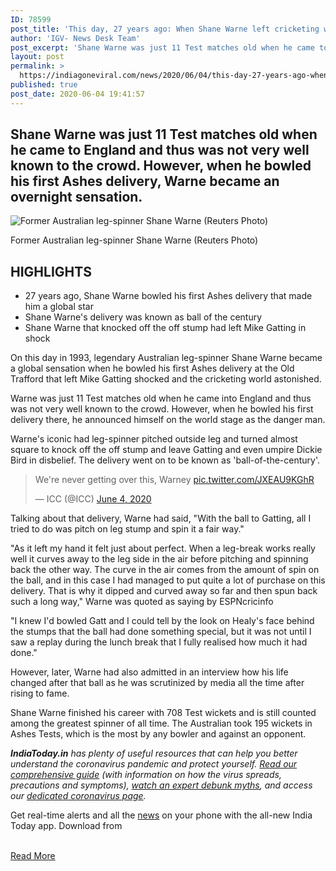 ```yaml
---
ID: 78599
post_title: 'This day, 27 years ago: When Shane Warne left cricketing world astonished with ball-of-the-century'
author: 'IGV- News Desk Team'
post_excerpt: 'Shane Warne was just 11 Test matches old when he came to England and thus was not very well known to the crowd. However, when he bowled his first Ashes delivery, Warne became an overnight sensation. Former Australian leg-spinner Shane Warne (Reuters Photo)HIGHLIGHTS27 years ago, Shane Warne bowled his first Ashes delivery that made him&hellip;'
layout: post
permalink: >
  https://indiagoneviral.com/news/2020/06/04/this-day-27-years-ago-when-shane-warne-left-cricketing-world-astonished-with-ball-of-the-century/78599/india-gone-viral/
published: true
post_date: 2020-06-04 19:41:57
---
```

<p><h2>Shane Warne was just 11 Test matches old when he came to England and thus was not very well known to the crowd. However, when he bowled his first Ashes delivery, Warne became an overnight sensation.</h2></p><div><div class="" id="stryimg" itemprop="associatedMedia image" itemscope="" itemtype="https://schema.org/ImageObject"><meta content="true" itemprop="representativeOfPage"></meta><div> <p><img alt="Former Australian leg-spinner Shane Warne (Reuters Photo)" data-src="https://akm-img-a-in.tosshub.com/indiatoday/images/story/202006/warne-770x433.jpeg?j656Y8KNROhFTPP_QhDFmaWr_yT2lhX1" height=" " itemprop="contentUrl" src="https://akm-img-a-in.tosshub.com/indiatoday/../sites/all/themes/itg/images/itg_image370x208.jpg" title="Former Australian leg-spinner Shane Warne (Reuters Photo)" width=" "></img></p><meta content="https://akm-img-a-in.tosshub.com/indiatoday/images/story/202006/warne-770x433.jpeg?j656Y8KNROhFTPP_QhDFmaWr_yT2lhX1" itemprop="url"></meta><meta content="647" itemprop="width"></meta><meta content="363" itemprop="height"></meta></div><p>Former Australian leg-spinner Shane Warne (Reuters Photo)</p></div><div><h2>HIGHLIGHTS</h2><ul><li>27 years ago, Shane Warne bowled his first Ashes delivery that made him a global star</li><li>Shane Warne's delivery was known as ball of the century</li><li>Shane Warne that knocked off the off stump had left Mike Gatting in shock</li></ul></div><div itemprop="articleBody"><p>On this day in 1993, legendary Australian leg-spinner Shane Warne became a global sensation when he bowled his first Ashes delivery at the Old Trafford that left Mike Gatting shocked and the cricketing world astonished.</p><p>Warne was just 11 Test matches old when he came into England and thus was not very well known to the crowd. However, when he bowled his first delivery there, he announced himself on the world stage as the danger man.</p><p>Warne's iconic had leg-spinner pitched outside leg and turned almost square to knock off the off stump and leave Gatting and even umpire Dickie Bird in disbelief. The delivery went on to be known as 'ball-of-the-century'.</p><blockquote><p dir="ltr" lang="en" xml:lang="en">We're never getting over this, Warney <a href="https://t.co/JXEAU9KGhR" rel="noopener">pic.twitter.com/JXEAU9KGhR</a></p>— ICC (@ICC) <a href="https://twitter.com/ICC/status/1268377152279285761?ref_src=twsrc%5Etfw" rel="noopener">June 4, 2020</a></blockquote>
<p>Talking about that delivery, Warne had said, "With the ball to Gatting, all I tried to do was pitch on leg stump and spin it a fair way."</p><p>"As it left my hand it felt just about perfect. When a leg-break works really well it curves away to the leg side in the air before pitching and spinning back the other way. The curve in the air comes from the amount of spin on the ball, and in this case I had managed to put quite a lot of purchase on this delivery. That is why it dipped and curved away so far and then spun back such a long way," Warne was quoted as saying by ESPNcricinfo</p><p>"I knew I'd bowled Gatt and I could tell by the look on Healy's face behind the stumps that the ball had done something special, but it was not until I saw a replay during the lunch break that I fully realised how much it had done."</p><p>However, later, Warne had also admitted in an interview how his life changed after that ball as he was scrutinized by media all the time after rising to fame.</p><p>Shane Warne finished his career with 708 Test wickets and is still counted among the greatest spinner of all time. The Australian took 195 wickets in Ashes Tests, which is the most by any bowler and against an opponent.</p></div><div><p><em><strong>IndiaToday.in</strong> has plenty of useful resources that can help you better understand the coronavirus pandemic and protect yourself. <a href="https://www.indiatoday.in/india/story/coronavirus-pandemic-covid-19-precautions-symptoms-global-impact-complete-guide-1657761-2020-03-20" target="_blank" rel="noopener noreferrer">Read our comprehensive guide</a> (with information on how the virus spreads, precautions and symptoms), <a href="https://www.indiatoday.in/newsmo/video/coronavirus-outbreak-5-big-myths-busted-1654318-2020-03-11" target="_blank" rel="noopener noreferrer">watch an expert debunk myths</a>, and access our <a href="https://www.indiatoday.in/coronavirus" target="_blank" rel="noopener noreferrer">dedicated coronavirus page</a>.</em></p></div><div><p>Get real-time alerts and all the <a href="https://www.indiatoday.in/news.html">news</a> on your phone with the all-new India Today app. Download from</p></div></div><br/><a href="https://www.indiatoday.in/sports/cricket/story/this-day-27-years-ago-shane-warne-ball-of-century-stunned-mike-gatting-first-ashes-ball-1685410-2020-06-04" class="button purchase" rel="nofollow noopener noreferrer" target="_blank">Read More</a>